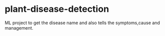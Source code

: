 # plant-disease-detection
ML project to get the disease name and also tells the symptoms,cause and management.
